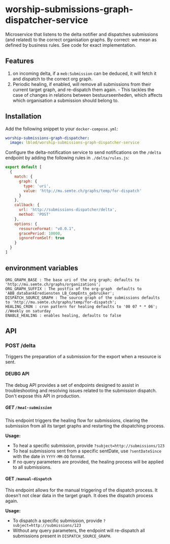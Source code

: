 # worship-submissions-graph-dispatcher-service

Microservice that listens to the delta notifier and dispatches submissions (and related) to the correct organisation graphs.
By correct: we mean as defined by business rules. See code for exact implementation.

## Features
  1. on incoming delta, if a `meb:Submission` can be deduced, it will fetch it and dispatch to the correct org graph.
  2. Periodic healing, if enabled, will remove all submissions from their current target graph, and re-dispatch them again.
    - This tackles the case of changes in relations between bestuurseenheden, which affects which organisation a submission should belong to.

## Installation
Add the following snippet to your `docker-compose.yml`:

```yml
worship-submissions-graph-dispatcher:
  image: lblod/worship-submissions-graph-dispatcher-service
```

Configure the delta-notification service to send notifications on the `/delta` endpoint by adding the following rules in `./delta/rules.js`:

```javascript
export default [
  {
    match: {
      graph: {
        type: 'uri',
        value: 'http://mu.semte.ch/graphs/temp/for-dispatch'
      }
    },
    callback: {
      url: 'http://submissions-dispatcher/delta',
      method: 'POST'
    },
    options: {
      resourceFormat: "v0.0.1",
      gracePeriod: 10000,
      ignoreFromSelf: true
    }
  }
]
```
## environment variables
```
ORG_GRAPH_BASE : The base uri of the org graph; defaults to 'http://mu.semte.ch/graphs/organizations';
ORG_GRAPH_SUFFIX : The postfix of the org-graph  defaults to 'ABB_databankErediensten_LB_CompEnts_gebruiker';
DISPATCH_SOURCE_GRAPH : The source graph of the submissions defaults to 'http://mu.semte.ch/graphs/temp/for-dispatch';
HEALING_CRON : cron pattern for healing defaults to '00 07 * * 06'; //Weekly on saturday
ENABLE_HEALING : enables healing, defaults to false
```
## API
### POST /delta
Triggers the preparation of a submission for the export when a resource is sent.
#### DEUBG API
The debug API provides a set of endpoints designed to assist in troubleshooting and resolving issues related to the submission dispatch.
Don't expose this API in production.
##### GET `/heal-submission`
This endpoint triggers the healing flow for submissions, clearing the submission from all its target graphs and restarting the dispatching process.

**Usage:**
- To heal a specific submission, provide `?subject=http://submissions/123`
- To heal submissions sent from a specific sentDate, use `?sentDateSince` with the date in `YYYY-MM-DD` format.
- If no query parameters are provided, the healing process will be applied to all submissions.

#### GET `/manual-dispatch`

This endpoint allows for the manual triggering of the dispatch process. It doesn't not clear data in the target graph. It does the dispatch process again.

**Usage:**
- To dispatch a specific submission, provide `?subject=http://submissions/123`
- Without any query parameters, the endpoint will re-dispatch all submissions present in `DISPATCH_SOURCE_GRAPH`.
